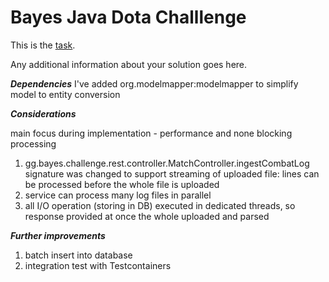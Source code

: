 # Bayes Java Dota Challlenge

This is the [task](TASK.md).

Any additional information about your solution goes here.

_**Dependencies**_
I've added org.modelmapper:modelmapper to simplify model to entity conversion

_**Considerations**_

main focus during implementation - performance and none blocking processing
1. gg.bayes.challenge.rest.controller.MatchController.ingestCombatLog signature was changed to 
support streaming of uploaded file: lines can be processed before the whole file is uploaded 
2. service can process many log files in parallel
3. all I/O operation (storing in DB) executed in dedicated threads, so response provided at once 
the whole uploaded and parsed 

_**Further improvements**_
1. batch insert into database
2. integration test with Testcontainers

